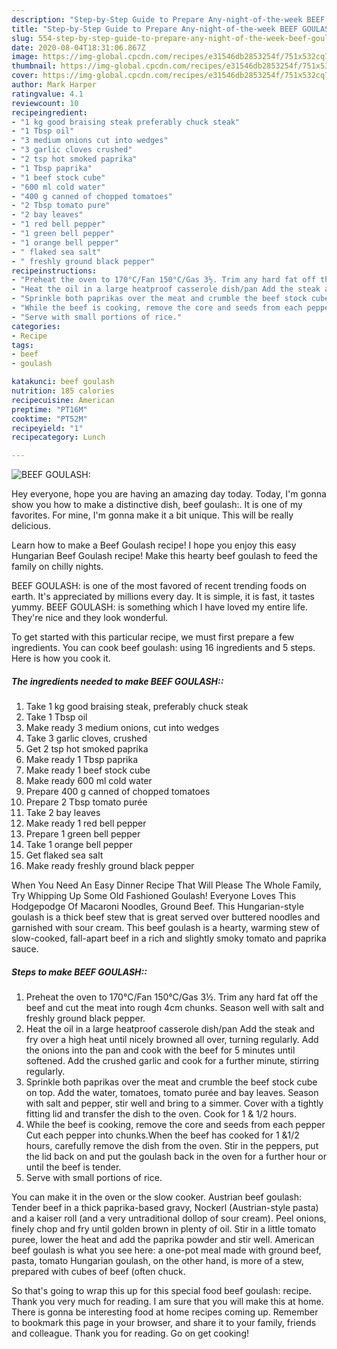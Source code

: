 ```yaml
---
description: "Step-by-Step Guide to Prepare Any-night-of-the-week BEEF GOULASH:"
title: "Step-by-Step Guide to Prepare Any-night-of-the-week BEEF GOULASH:"
slug: 554-step-by-step-guide-to-prepare-any-night-of-the-week-beef-goulash
date: 2020-08-04T18:31:06.867Z
image: https://img-global.cpcdn.com/recipes/e31546db2853254f/751x532cq70/beef-goulash-recipe-main-photo.jpg
thumbnail: https://img-global.cpcdn.com/recipes/e31546db2853254f/751x532cq70/beef-goulash-recipe-main-photo.jpg
cover: https://img-global.cpcdn.com/recipes/e31546db2853254f/751x532cq70/beef-goulash-recipe-main-photo.jpg
author: Mark Harper
ratingvalue: 4.1
reviewcount: 10
recipeingredient:
- "1 kg good braising steak preferably chuck steak"
- "1 Tbsp oil"
- "3 medium onions cut into wedges"
- "3 garlic cloves crushed"
- "2 tsp hot smoked paprika"
- "1 Tbsp paprika"
- "1 beef stock cube"
- "600 ml cold water"
- "400 g canned of chopped tomatoes"
- "2 Tbsp tomato pure"
- "2 bay leaves"
- "1 red bell pepper"
- "1 green bell pepper"
- "1 orange bell pepper"
- " flaked sea salt"
- " freshly ground black pepper"
recipeinstructions:
- "Preheat the oven to 170°C/Fan 150°C/Gas 3½. Trim any hard fat off the beef and cut the meat into rough 4cm chunks. Season well with salt and freshly ground black pepper."
- "Heat the oil in a large heatproof casserole dish/pan Add the steak and fry over a high heat until nicely browned all over, turning regularly. Add the onions into the pan and cook with the beef for 5 minutes until softened. Add the crushed garlic and cook for a further minute, stirring regularly."
- "Sprinkle both paprikas over the meat and crumble the beef stock cube on top. Add the water, tomatoes, tomato purée and bay leaves. Season with salt and pepper, stir well and bring to a simmer. Cover with a tightly fitting lid and transfer the dish to the oven. Cook for 1 &amp; 1/2 hours."
- "While the beef is cooking, remove the core and seeds from each pepper Cut each pepper into chunks.When the beef has cooked for 1 &amp;1/2 hours, carefully remove the dish from the oven. Stir in the peppers, put the lid back on and put the goulash back in the oven for a further hour or until the beef is tender."
- "Serve with small portions of rice."
categories:
- Recipe
tags:
- beef
- goulash

katakunci: beef goulash 
nutrition: 185 calories
recipecuisine: American
preptime: "PT16M"
cooktime: "PT52M"
recipeyield: "1"
recipecategory: Lunch

---
```



![BEEF GOULASH:](https://img-global.cpcdn.com/recipes/e31546db2853254f/751x532cq70/beef-goulash-recipe-main-photo.jpg)

Hey everyone, hope you are having an amazing day today. Today, I'm gonna show you how to make a distinctive dish, beef goulash:. It is one of my favorites. For mine, I'm gonna make it a bit unique. This will be really delicious.

Learn how to make a Beef Goulash recipe! I hope you enjoy this easy Hungarian Beef Goulash recipe! Make this hearty beef goulash to feed the family on chilly nights.

BEEF GOULASH: is one of the most favored of recent trending foods on earth. It's appreciated by millions every day. It is simple, it is fast, it tastes yummy. BEEF GOULASH: is something which I have loved my entire life. They're nice and they look wonderful.


To get started with this particular recipe, we must first prepare a few ingredients. You can cook beef goulash: using 16 ingredients and 5 steps. Here is how you cook it.

<!--inarticleads1-->

##### The ingredients needed to make BEEF GOULASH::

1. Take 1 kg good braising steak, preferably chuck steak
1. Take 1 Tbsp oil
1. Make ready 3 medium onions, cut into wedges
1. Take 3 garlic cloves, crushed
1. Get 2 tsp hot smoked paprika
1. Make ready 1 Tbsp paprika
1. Make ready 1 beef stock cube
1. Make ready 600 ml cold water
1. Prepare 400 g canned of chopped tomatoes
1. Prepare 2 Tbsp tomato purée
1. Take 2 bay leaves
1. Make ready 1 red bell pepper
1. Prepare 1 green bell pepper
1. Take 1 orange bell pepper
1. Get  flaked sea salt
1. Make ready  freshly ground black pepper


When You Need An Easy Dinner Recipe That Will Please The Whole Family, Try Whipping Up Some Old Fashioned Goulash! Everyone Loves This Hodgepodge Of Macaroni Noodles, Ground Beef. This Hungarian-style goulash is a thick beef stew that is great served over buttered noodles and garnished with sour cream. This beef goulash is a hearty, warming stew of slow-cooked, fall-apart beef in a rich and slightly smoky tomato and paprika sauce. 

<!--inarticleads2-->

##### Steps to make BEEF GOULASH::

1. Preheat the oven to 170°C/Fan 150°C/Gas 3½. Trim any hard fat off the beef and cut the meat into rough 4cm chunks. Season well with salt and freshly ground black pepper.
1. Heat the oil in a large heatproof casserole dish/pan Add the steak and fry over a high heat until nicely browned all over, turning regularly. Add the onions into the pan and cook with the beef for 5 minutes until softened. Add the crushed garlic and cook for a further minute, stirring regularly.
1. Sprinkle both paprikas over the meat and crumble the beef stock cube on top. Add the water, tomatoes, tomato purée and bay leaves. Season with salt and pepper, stir well and bring to a simmer. Cover with a tightly fitting lid and transfer the dish to the oven. Cook for 1 &amp; 1/2 hours.
1. While the beef is cooking, remove the core and seeds from each pepper Cut each pepper into chunks.When the beef has cooked for 1 &amp;1/2 hours, carefully remove the dish from the oven. Stir in the peppers, put the lid back on and put the goulash back in the oven for a further hour or until the beef is tender.
1. Serve with small portions of rice.


You can make it in the oven or the slow cooker. Austrian beef goulash: Tender beef in a thick paprika-based gravy, Nockerl (Austrian-style pasta) and a kaiser roll (and a very untraditional dollop of sour cream). Peel onions, finely chop and fry until golden brown in plenty of oil. Stir in a little tomato puree, lower the heat and add the paprika powder and stir well. American beef goulash is what you see here: a one-pot meal made with ground beef, pasta, tomato Hungarian goulash, on the other hand, is more of a stew, prepared with cubes of beef (often chuck. 

So that's going to wrap this up for this special food beef goulash: recipe. Thank you very much for reading. I am sure that you will make this at home. There is gonna be interesting food at home recipes coming up. Remember to bookmark this page in your browser, and share it to your family, friends and colleague. Thank you for reading. Go on get cooking!
